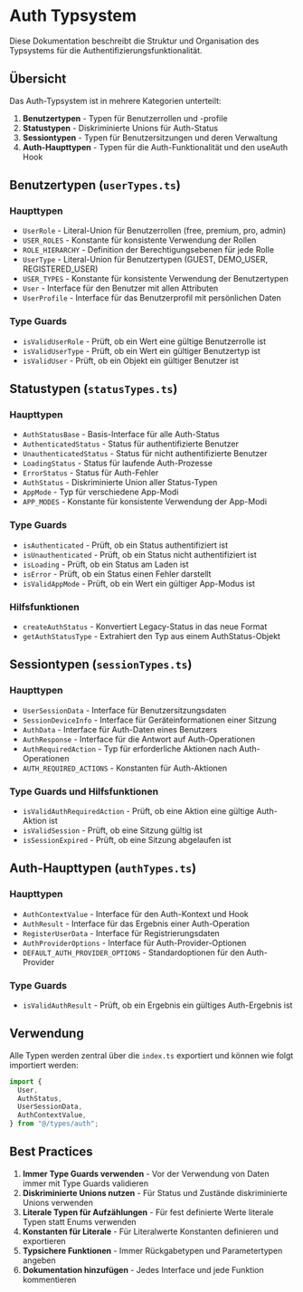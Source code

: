 # Auth Typsystem

Diese Dokumentation beschreibt die Struktur und Organisation des Typsystems für die Authentifizierungsfunktionalität.

## Übersicht

Das Auth-Typsystem ist in mehrere Kategorien unterteilt:

1. **Benutzertypen** - Typen für Benutzerrollen und -profile
2. **Statustypen** - Diskriminierte Unions für Auth-Status
3. **Sessiontypen** - Typen für Benutzersitzungen und deren Verwaltung
4. **Auth-Haupttypen** - Typen für die Auth-Funktionalität und den useAuth Hook

## Benutzertypen (`userTypes.ts`)

### Haupttypen

- `UserRole` - Literal-Union für Benutzerrollen (free, premium, pro, admin)
- `USER_ROLES` - Konstante für konsistente Verwendung der Rollen
- `ROLE_HIERARCHY` - Definition der Berechtigungsebenen für jede Rolle
- `UserType` - Literal-Union für Benutzertypen (GUEST, DEMO_USER, REGISTERED_USER)
- `USER_TYPES` - Konstante für konsistente Verwendung der Benutzertypen
- `User` - Interface für den Benutzer mit allen Attributen
- `UserProfile` - Interface für das Benutzerprofil mit persönlichen Daten

### Type Guards

- `isValidUserRole` - Prüft, ob ein Wert eine gültige Benutzerrolle ist
- `isValidUserType` - Prüft, ob ein Wert ein gültiger Benutzertyp ist
- `isValidUser` - Prüft, ob ein Objekt ein gültiger Benutzer ist

## Statustypen (`statusTypes.ts`)

### Haupttypen

- `AuthStatusBase` - Basis-Interface für alle Auth-Status
- `AuthenticatedStatus` - Status für authentifizierte Benutzer
- `UnauthenticatedStatus` - Status für nicht authentifizierte Benutzer
- `LoadingStatus` - Status für laufende Auth-Prozesse
- `ErrorStatus` - Status für Auth-Fehler
- `AuthStatus` - Diskriminierte Union aller Status-Typen
- `AppMode` - Typ für verschiedene App-Modi
- `APP_MODES` - Konstante für konsistente Verwendung der App-Modi

### Type Guards

- `isAuthenticated` - Prüft, ob ein Status authentifiziert ist
- `isUnauthenticated` - Prüft, ob ein Status nicht authentifiziert ist
- `isLoading` - Prüft, ob ein Status am Laden ist
- `isError` - Prüft, ob ein Status einen Fehler darstellt
- `isValidAppMode` - Prüft, ob ein Wert ein gültiger App-Modus ist

### Hilfsfunktionen

- `createAuthStatus` - Konvertiert Legacy-Status in das neue Format
- `getAuthStatusType` - Extrahiert den Typ aus einem AuthStatus-Objekt

## Sessiontypen (`sessionTypes.ts`)

### Haupttypen

- `UserSessionData` - Interface für Benutzersitzungsdaten
- `SessionDeviceInfo` - Interface für Geräteinformationen einer Sitzung
- `AuthData` - Interface für Auth-Daten eines Benutzers
- `AuthResponse` - Interface für die Antwort auf Auth-Operationen
- `AuthRequiredAction` - Typ für erforderliche Aktionen nach Auth-Operationen
- `AUTH_REQUIRED_ACTIONS` - Konstanten für Auth-Aktionen

### Type Guards und Hilfsfunktionen

- `isValidAuthRequiredAction` - Prüft, ob eine Aktion eine gültige Auth-Aktion ist
- `isValidSession` - Prüft, ob eine Sitzung gültig ist
- `isSessionExpired` - Prüft, ob eine Sitzung abgelaufen ist

## Auth-Haupttypen (`authTypes.ts`)

### Haupttypen

- `AuthContextValue` - Interface für den Auth-Kontext und Hook
- `AuthResult` - Interface für das Ergebnis einer Auth-Operation
- `RegisterUserData` - Interface für Registrierungsdaten
- `AuthProviderOptions` - Interface für Auth-Provider-Optionen
- `DEFAULT_AUTH_PROVIDER_OPTIONS` - Standardoptionen für den Auth-Provider

### Type Guards

- `isValidAuthResult` - Prüft, ob ein Ergebnis ein gültiges Auth-Ergebnis ist

## Verwendung

Alle Typen werden zentral über die `index.ts` exportiert und können wie folgt importiert werden:

```typescript
import {
  User,
  AuthStatus,
  UserSessionData,
  AuthContextValue,
} from "@/types/auth";
```

## Best Practices

1. **Immer Type Guards verwenden** - Vor der Verwendung von Daten immer mit Type Guards validieren
2. **Diskriminierte Unions nutzen** - Für Status und Zustände diskriminierte Unions verwenden
3. **Literale Typen für Aufzählungen** - Für fest definierte Werte literale Typen statt Enums verwenden
4. **Konstanten für Literale** - Für Literalwerte Konstanten definieren und exportieren
5. **Typsichere Funktionen** - Immer Rückgabetypen und Parametertypen angeben
6. **Dokumentation hinzufügen** - Jedes Interface und jede Funktion kommentieren
